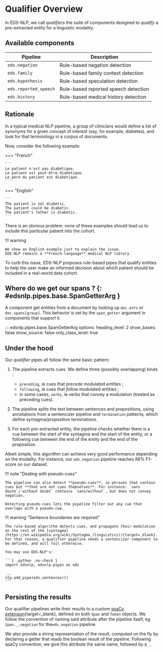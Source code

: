 # Qualifier Overview

In EDS-NLP, we call _qualifiers_ the suite of components designed to _qualify_ a
pre-extracted entity for a linguistic modality.

## Available components

<!-- --8<-- [start:components] -->

| Pipeline              | Description                          |
|-----------------------|--------------------------------------|
| `eds.negation`        | Rule-based negation detection        |
| `eds.family`          | Rule-based family context detection  |
| `eds.hypothesis`      | Rule-based speculation detection     |
| `eds.reported_speech` | Rule-based reported speech detection |
| `eds.history`         | Rule-based medical history detection |

<!-- --8<-- [end:components] -->

## Rationale

In a typical medical NLP pipeline, a group of clinicians would define a list of synonyms for a given concept of interest (say, for example, diabetes), and look for that terminology in a corpus of documents.

Now, consider the following example:

=== "French"

    ```
    Le patient n'est pas diabétique.
    Le patient est peut-être diabétique.
    Le père du patient est diabétique.
    ```

=== "English"

    ```
    The patient is not diabetic.
    The patient could be diabetic.
    The patient's father is diabetic.
    ```

There is an obvious problem: none of these examples should lead us to include this particular patient into the cohort.

!!! warning

    We show an English example just to explain the issue.
    EDS-NLP remains a **French-language** medical NLP library.

To curb this issue, EDS-NLP proposes rule-based pipes that qualify entities to help the user make an informed decision about which patient should be included in a real-world data cohort.

## Where do we get our spans ? {: #edsnlp.pipes.base.SpanGetterArg }

A component get entities from a document by looking up `doc.ents` or `doc.spans[group]`. This behavior is set by the `span_getter` argument in components that support it.

::: edsnlp.pipes.base.SpanGetterArg
    options:
        heading_level: 2
        show_bases: false
        show_source: false
        only_class_level: true

## Under the hood

Our _qualifier_ pipes all follow the same basic pattern:

1.  The pipeline extracts cues. We define three (possibly overlapping) kinds :

    - `preceding`, ie cues that _precede_ modulated entities ;
    - `following`, ie cues that _follow_ modulated entities ;
    - in some cases, `verbs`, ie verbs that convey a modulation (treated as preceding cues).

2.  The pipeline splits the text between sentences and propositions, using annotations from a sentencizer pipeline and `termination` patterns, which define syntagma/proposition terminations.

3.  For each pre-extracted entity, the pipeline checks whether there is a cue between the start of the syntagma and the start of the entity, or a following cue between the end of the entity and the end of the proposition.

Albeit simple, this algorithm can achieve very good performance depending on the modality. For instance, our `eds.negation` pipeline reaches 88% F1-score on our dataset.

!!! note "Dealing with pseudo-cues"

    The pipeline can also detect **pseudo-cues**, ie phrases that contain cues but **that are not cues themselves**. For instance: `sans doute`/`without doubt` contains `sans/without`, but does not convey negation.

    Detecting pseudo-cues lets the pipeline filter out any cue that overlaps with a pseudo-cue.

!!! warning "Sentence boundaries are required"

    The rule-based algorithm detects cues, and propagate their modulation on the rest of the [syntagma](https://en.wikipedia.org/wiki/Syntagma_(linguistics)){target=_blank}. For that reason, a qualifier pipeline needs a sentencizer component to be defined, and will fail otherwise.

    You may use EDS-NLP's:

    ```{ .python .no-check }
    import edsnlp, edsnlp.pipes as eds

    ...
    nlp.add_pipe(eds.sentences())
    ```

## Persisting the results

Our qualifier pipelines write their results to a custom [spaCy extension](https://spacy.io/usage/processing-pipelines#custom-components-attributes){target=_blank}, defined on both `Span` and `Token` objects. We follow the convention of naming said attribute after the pipeline itself, eg `Span._.negation` for the`eds.negation` pipeline.

We also provide a string representation of the result, computed on the fly by declaring a getter that reads the boolean result of the pipeline. Following spaCy convention, we give this attribute the same name, followed by a `_`.
